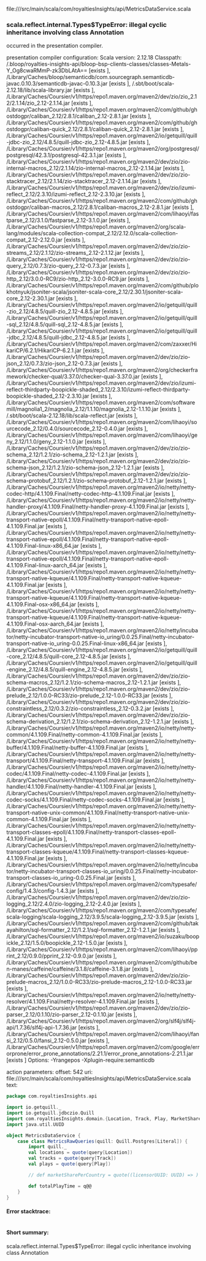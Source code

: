 file://<WORKSPACE>/src/main/scala/com/royaltiesInsights/api/MetricsDataService.scala
### scala.reflect.internal.Types$TypeError: illegal cyclic inheritance involving class Annotation

occurred in the presentation compiler.

presentation compiler configuration:
Scala version: 2.12.18
Classpath:
<WORKSPACE>/.bloop/royalties-insights-api/bloop-bsp-clients-classes/classes-Metals-Y_Og8cwaRMmP-zk3DbLAtA== [exists ], <HOME>/Library/Caches/bloop/semanticdb/com.sourcegraph.semanticdb-javac.0.10.3/semanticdb-javac-0.10.3.jar [exists ], <HOME>/.sbt/boot/scala-2.12.18/lib/scala-library.jar [exists ], <HOME>/Library/Caches/Coursier/v1/https/repo1.maven.org/maven2/dev/zio/zio_2.12/2.1.14/zio_2.12-2.1.14.jar [exists ], <HOME>/Library/Caches/Coursier/v1/https/repo1.maven.org/maven2/com/github/ghostdogpr/caliban_2.12/2.8.1/caliban_2.12-2.8.1.jar [exists ], <HOME>/Library/Caches/Coursier/v1/https/repo1.maven.org/maven2/com/github/ghostdogpr/caliban-quick_2.12/2.8.1/caliban-quick_2.12-2.8.1.jar [exists ], <HOME>/Library/Caches/Coursier/v1/https/repo1.maven.org/maven2/io/getquill/quill-jdbc-zio_2.12/4.8.5/quill-jdbc-zio_2.12-4.8.5.jar [exists ], <HOME>/Library/Caches/Coursier/v1/https/repo1.maven.org/maven2/org/postgresql/postgresql/42.3.1/postgresql-42.3.1.jar [exists ], <HOME>/Library/Caches/Coursier/v1/https/repo1.maven.org/maven2/dev/zio/zio-internal-macros_2.12/2.1.14/zio-internal-macros_2.12-2.1.14.jar [exists ], <HOME>/Library/Caches/Coursier/v1/https/repo1.maven.org/maven2/dev/zio/zio-stacktracer_2.12/2.1.14/zio-stacktracer_2.12-2.1.14.jar [exists ], <HOME>/Library/Caches/Coursier/v1/https/repo1.maven.org/maven2/dev/zio/izumi-reflect_2.12/2.3.10/izumi-reflect_2.12-2.3.10.jar [exists ], <HOME>/Library/Caches/Coursier/v1/https/repo1.maven.org/maven2/com/github/ghostdogpr/caliban-macros_2.12/2.8.1/caliban-macros_2.12-2.8.1.jar [exists ], <HOME>/Library/Caches/Coursier/v1/https/repo1.maven.org/maven2/com/lihaoyi/fastparse_2.12/3.1.0/fastparse_2.12-3.1.0.jar [exists ], <HOME>/Library/Caches/Coursier/v1/https/repo1.maven.org/maven2/org/scala-lang/modules/scala-collection-compat_2.12/2.12.0/scala-collection-compat_2.12-2.12.0.jar [exists ], <HOME>/Library/Caches/Coursier/v1/https/repo1.maven.org/maven2/dev/zio/zio-streams_2.12/2.1.12/zio-streams_2.12-2.1.12.jar [exists ], <HOME>/Library/Caches/Coursier/v1/https/repo1.maven.org/maven2/dev/zio/zio-query_2.12/0.7.3/zio-query_2.12-0.7.3.jar [exists ], <HOME>/Library/Caches/Coursier/v1/https/repo1.maven.org/maven2/dev/zio/zio-http_2.12/3.0.0-RC9/zio-http_2.12-3.0.0-RC9.jar [exists ], <HOME>/Library/Caches/Coursier/v1/https/repo1.maven.org/maven2/com/github/plokhotnyuk/jsoniter-scala/jsoniter-scala-core_2.12/2.30.1/jsoniter-scala-core_2.12-2.30.1.jar [exists ], <HOME>/Library/Caches/Coursier/v1/https/repo1.maven.org/maven2/io/getquill/quill-zio_2.12/4.8.5/quill-zio_2.12-4.8.5.jar [exists ], <HOME>/Library/Caches/Coursier/v1/https/repo1.maven.org/maven2/io/getquill/quill-sql_2.12/4.8.5/quill-sql_2.12-4.8.5.jar [exists ], <HOME>/Library/Caches/Coursier/v1/https/repo1.maven.org/maven2/io/getquill/quill-jdbc_2.12/4.8.5/quill-jdbc_2.12-4.8.5.jar [exists ], <HOME>/Library/Caches/Coursier/v1/https/repo1.maven.org/maven2/com/zaxxer/HikariCP/6.2.1/HikariCP-6.2.1.jar [exists ], <HOME>/Library/Caches/Coursier/v1/https/repo1.maven.org/maven2/dev/zio/zio-json_2.12/0.7.3/zio-json_2.12-0.7.3.jar [exists ], <HOME>/Library/Caches/Coursier/v1/https/repo1.maven.org/maven2/org/checkerframework/checker-qual/3.37.0/checker-qual-3.37.0.jar [exists ], <HOME>/Library/Caches/Coursier/v1/https/repo1.maven.org/maven2/dev/zio/izumi-reflect-thirdparty-boopickle-shaded_2.12/2.3.10/izumi-reflect-thirdparty-boopickle-shaded_2.12-2.3.10.jar [exists ], <HOME>/Library/Caches/Coursier/v1/https/repo1.maven.org/maven2/com/softwaremill/magnolia1_2/magnolia_2.12/1.1.10/magnolia_2.12-1.1.10.jar [exists ], <HOME>/.sbt/boot/scala-2.12.18/lib/scala-reflect.jar [exists ], <HOME>/Library/Caches/Coursier/v1/https/repo1.maven.org/maven2/com/lihaoyi/sourcecode_2.12/0.4.0/sourcecode_2.12-0.4.0.jar [exists ], <HOME>/Library/Caches/Coursier/v1/https/repo1.maven.org/maven2/com/lihaoyi/geny_2.12/1.1.0/geny_2.12-1.1.0.jar [exists ], <HOME>/Library/Caches/Coursier/v1/https/repo1.maven.org/maven2/dev/zio/zio-schema_2.12/1.2.1/zio-schema_2.12-1.2.1.jar [exists ], <HOME>/Library/Caches/Coursier/v1/https/repo1.maven.org/maven2/dev/zio/zio-schema-json_2.12/1.2.1/zio-schema-json_2.12-1.2.1.jar [exists ], <HOME>/Library/Caches/Coursier/v1/https/repo1.maven.org/maven2/dev/zio/zio-schema-protobuf_2.12/1.2.1/zio-schema-protobuf_2.12-1.2.1.jar [exists ], <HOME>/Library/Caches/Coursier/v1/https/repo1.maven.org/maven2/io/netty/netty-codec-http/4.1.109.Final/netty-codec-http-4.1.109.Final.jar [exists ], <HOME>/Library/Caches/Coursier/v1/https/repo1.maven.org/maven2/io/netty/netty-handler-proxy/4.1.109.Final/netty-handler-proxy-4.1.109.Final.jar [exists ], <HOME>/Library/Caches/Coursier/v1/https/repo1.maven.org/maven2/io/netty/netty-transport-native-epoll/4.1.109.Final/netty-transport-native-epoll-4.1.109.Final.jar [exists ], <HOME>/Library/Caches/Coursier/v1/https/repo1.maven.org/maven2/io/netty/netty-transport-native-epoll/4.1.109.Final/netty-transport-native-epoll-4.1.109.Final-linux-x86_64.jar [exists ], <HOME>/Library/Caches/Coursier/v1/https/repo1.maven.org/maven2/io/netty/netty-transport-native-epoll/4.1.109.Final/netty-transport-native-epoll-4.1.109.Final-linux-aarch_64.jar [exists ], <HOME>/Library/Caches/Coursier/v1/https/repo1.maven.org/maven2/io/netty/netty-transport-native-kqueue/4.1.109.Final/netty-transport-native-kqueue-4.1.109.Final.jar [exists ], <HOME>/Library/Caches/Coursier/v1/https/repo1.maven.org/maven2/io/netty/netty-transport-native-kqueue/4.1.109.Final/netty-transport-native-kqueue-4.1.109.Final-osx-x86_64.jar [exists ], <HOME>/Library/Caches/Coursier/v1/https/repo1.maven.org/maven2/io/netty/netty-transport-native-kqueue/4.1.109.Final/netty-transport-native-kqueue-4.1.109.Final-osx-aarch_64.jar [exists ], <HOME>/Library/Caches/Coursier/v1/https/repo1.maven.org/maven2/io/netty/incubator/netty-incubator-transport-native-io_uring/0.0.25.Final/netty-incubator-transport-native-io_uring-0.0.25.Final-linux-x86_64.jar [exists ], <HOME>/Library/Caches/Coursier/v1/https/repo1.maven.org/maven2/io/getquill/quill-core_2.12/4.8.5/quill-core_2.12-4.8.5.jar [exists ], <HOME>/Library/Caches/Coursier/v1/https/repo1.maven.org/maven2/io/getquill/quill-engine_2.12/4.8.5/quill-engine_2.12-4.8.5.jar [exists ], <HOME>/Library/Caches/Coursier/v1/https/repo1.maven.org/maven2/dev/zio/zio-schema-macros_2.12/1.2.1/zio-schema-macros_2.12-1.2.1.jar [exists ], <HOME>/Library/Caches/Coursier/v1/https/repo1.maven.org/maven2/dev/zio/zio-prelude_2.12/1.0.0-RC33/zio-prelude_2.12-1.0.0-RC33.jar [exists ], <HOME>/Library/Caches/Coursier/v1/https/repo1.maven.org/maven2/dev/zio/zio-constraintless_2.12/0.3.2/zio-constraintless_2.12-0.3.2.jar [exists ], <HOME>/Library/Caches/Coursier/v1/https/repo1.maven.org/maven2/dev/zio/zio-schema-derivation_2.12/1.2.1/zio-schema-derivation_2.12-1.2.1.jar [exists ], <HOME>/Library/Caches/Coursier/v1/https/repo1.maven.org/maven2/io/netty/netty-common/4.1.109.Final/netty-common-4.1.109.Final.jar [exists ], <HOME>/Library/Caches/Coursier/v1/https/repo1.maven.org/maven2/io/netty/netty-buffer/4.1.109.Final/netty-buffer-4.1.109.Final.jar [exists ], <HOME>/Library/Caches/Coursier/v1/https/repo1.maven.org/maven2/io/netty/netty-transport/4.1.109.Final/netty-transport-4.1.109.Final.jar [exists ], <HOME>/Library/Caches/Coursier/v1/https/repo1.maven.org/maven2/io/netty/netty-codec/4.1.109.Final/netty-codec-4.1.109.Final.jar [exists ], <HOME>/Library/Caches/Coursier/v1/https/repo1.maven.org/maven2/io/netty/netty-handler/4.1.109.Final/netty-handler-4.1.109.Final.jar [exists ], <HOME>/Library/Caches/Coursier/v1/https/repo1.maven.org/maven2/io/netty/netty-codec-socks/4.1.109.Final/netty-codec-socks-4.1.109.Final.jar [exists ], <HOME>/Library/Caches/Coursier/v1/https/repo1.maven.org/maven2/io/netty/netty-transport-native-unix-common/4.1.109.Final/netty-transport-native-unix-common-4.1.109.Final.jar [exists ], <HOME>/Library/Caches/Coursier/v1/https/repo1.maven.org/maven2/io/netty/netty-transport-classes-epoll/4.1.109.Final/netty-transport-classes-epoll-4.1.109.Final.jar [exists ], <HOME>/Library/Caches/Coursier/v1/https/repo1.maven.org/maven2/io/netty/netty-transport-classes-kqueue/4.1.109.Final/netty-transport-classes-kqueue-4.1.109.Final.jar [exists ], <HOME>/Library/Caches/Coursier/v1/https/repo1.maven.org/maven2/io/netty/incubator/netty-incubator-transport-classes-io_uring/0.0.25.Final/netty-incubator-transport-classes-io_uring-0.0.25.Final.jar [exists ], <HOME>/Library/Caches/Coursier/v1/https/repo1.maven.org/maven2/com/typesafe/config/1.4.3/config-1.4.3.jar [exists ], <HOME>/Library/Caches/Coursier/v1/https/repo1.maven.org/maven2/dev/zio/zio-logging_2.12/2.4.0/zio-logging_2.12-2.4.0.jar [exists ], <HOME>/Library/Caches/Coursier/v1/https/repo1.maven.org/maven2/com/typesafe/scala-logging/scala-logging_2.12/3.9.5/scala-logging_2.12-3.9.5.jar [exists ], <HOME>/Library/Caches/Coursier/v1/https/repo1.maven.org/maven2/com/github/takayahilton/sql-formatter_2.12/1.2.1/sql-formatter_2.12-1.2.1.jar [exists ], <HOME>/Library/Caches/Coursier/v1/https/repo1.maven.org/maven2/io/suzaku/boopickle_2.12/1.5.0/boopickle_2.12-1.5.0.jar [exists ], <HOME>/Library/Caches/Coursier/v1/https/repo1.maven.org/maven2/com/lihaoyi/pprint_2.12/0.9.0/pprint_2.12-0.9.0.jar [exists ], <HOME>/Library/Caches/Coursier/v1/https/repo1.maven.org/maven2/com/github/ben-manes/caffeine/caffeine/3.1.8/caffeine-3.1.8.jar [exists ], <HOME>/Library/Caches/Coursier/v1/https/repo1.maven.org/maven2/dev/zio/zio-prelude-macros_2.12/1.0.0-RC33/zio-prelude-macros_2.12-1.0.0-RC33.jar [exists ], <HOME>/Library/Caches/Coursier/v1/https/repo1.maven.org/maven2/io/netty/netty-resolver/4.1.109.Final/netty-resolver-4.1.109.Final.jar [exists ], <HOME>/Library/Caches/Coursier/v1/https/repo1.maven.org/maven2/dev/zio/zio-parser_2.12/0.1.10/zio-parser_2.12-0.1.10.jar [exists ], <HOME>/Library/Caches/Coursier/v1/https/repo1.maven.org/maven2/org/slf4j/slf4j-api/1.7.36/slf4j-api-1.7.36.jar [exists ], <HOME>/Library/Caches/Coursier/v1/https/repo1.maven.org/maven2/com/lihaoyi/fansi_2.12/0.5.0/fansi_2.12-0.5.0.jar [exists ], <HOME>/Library/Caches/Coursier/v1/https/repo1.maven.org/maven2/com/google/errorprone/error_prone_annotations/2.21.1/error_prone_annotations-2.21.1.jar [exists ]
Options:
-Yrangepos -Xplugin-require:semanticdb


action parameters:
offset: 542
uri: file://<WORKSPACE>/src/main/scala/com/royaltiesInsights/api/MetricsDataService.scala
text:
```scala
package com.royaltiesInsights.api

import io.getquill._
import io.getquill.jdbczio.Quill
import com.royaltiesInsights.domain.{Location, Track, Play, MarketSharePerCountry}
import java.util.UUID

object MetricsDataService {
    case class MetricsRawQueries(quill: Quill.Postgres[Literal]) {
        import quill._
        val locations = quote(query[Location])
        val tracks = quote(query[Track])
        val plays = quote(query[Play])

        // def marketSharePerCountry = quote((licensorUUID: UUID) => )

        def totalPlayTime = q@@
    }
}

```



#### Error stacktrace:

```

```
#### Short summary: 

scala.reflect.internal.Types$TypeError: illegal cyclic inheritance involving class Annotation